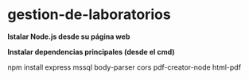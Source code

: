 # gestion-de-laboratorios

**Istalar Node.js desde su página web**

**Instalar dependencias principales (desde el cmd)**

npm install express mssql body-parser cors pdf-creator-node html-pdf
